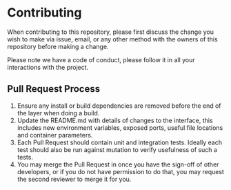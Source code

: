# Contributing

When contributing to this repository, please first discuss the change you wish to make via issue,
email, or any other method with the owners of this repository before making a change. 

Please note we have a code of conduct, please follow it in all your interactions with the project.

## Pull Request Process

1. Ensure any install or build dependencies are removed before the end of the layer when doing a 
   build.
2. Update the README.md with details of changes to the interface, this includes new environment 
   variables, exposed ports, useful file locations and container parameters.
3. Each Pull Request should contain unit and integration tests. Ideally each test should also be run against mutation to verify
    usefulness of such a tests. 
4. You may merge the Pull Request in once you have the sign-off of other developers, or if you 
   do not have permission to do that, you may request the second reviewer to merge it for you.
